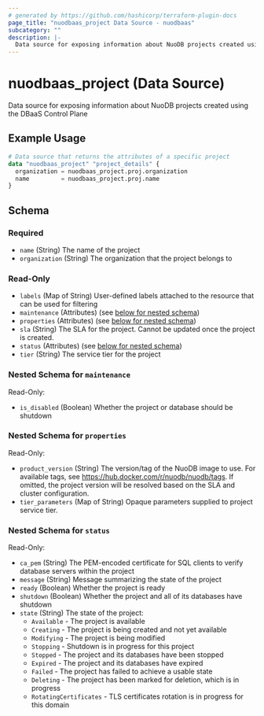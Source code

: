 ```yaml
---
# generated by https://github.com/hashicorp/terraform-plugin-docs
page_title: "nuodbaas_project Data Source - nuodbaas"
subcategory: ""
description: |-
  Data source for exposing information about NuoDB projects created using the DBaaS Control Plane
---
```


# nuodbaas_project (Data Source)

Data source for exposing information about NuoDB projects created using the DBaaS Control Plane

## Example Usage

```terraform
# Data source that returns the attributes of a specific project
data "nuodbaas_project" "project_details" {
  organization = nuodbaas_project.proj.organization
  name         = nuodbaas_project.proj.name
}
```

<!-- schema generated by tfplugindocs -->
## Schema

### Required

- `name` (String) The name of the project
- `organization` (String) The organization that the project belongs to

### Read-Only

- `labels` (Map of String) User-defined labels attached to the resource that can be used for filtering
- `maintenance` (Attributes) (see [below for nested schema](#nestedatt--maintenance))
- `properties` (Attributes) (see [below for nested schema](#nestedatt--properties))
- `sla` (String) The SLA for the project. Cannot be updated once the project is created.
- `status` (Attributes) (see [below for nested schema](#nestedatt--status))
- `tier` (String) The service tier for the project

<a id="nestedatt--maintenance"></a>
### Nested Schema for `maintenance`

Read-Only:

- `is_disabled` (Boolean) Whether the project or database should be shutdown


<a id="nestedatt--properties"></a>
### Nested Schema for `properties`

Read-Only:

- `product_version` (String) The version/tag of the NuoDB image to use. For available tags, see https://hub.docker.com/r/nuodb/nuodb/tags. If omitted, the project version will be resolved based on the SLA and cluster configuration.
- `tier_parameters` (Map of String) Opaque parameters supplied to project service tier.


<a id="nestedatt--status"></a>
### Nested Schema for `status`

Read-Only:

- `ca_pem` (String) The PEM-encoded certificate for SQL clients to verify database servers within the project
- `message` (String) Message summarizing the state of the project
- `ready` (Boolean) Whether the project is ready
- `shutdown` (Boolean) Whether the project and all of its databases have shutdown
- `state` (String) The state of the project:
  * `Available` - The project is available
  * `Creating` - The project is being created and not yet available
  * `Modifying` - The project is being modified
  * `Stopping` - Shutdown is in progress for this project
  * `Stopped` - The project and its databases have been stopped
  * `Expired` - The project and its databases have expired
  * `Failed` - The project has failed to achieve a usable state
  * `Deleting` - The project has been marked for deletion, which is in progress
  * `RotatingCertificates` - TLS certificates rotation is in progress for this domain
